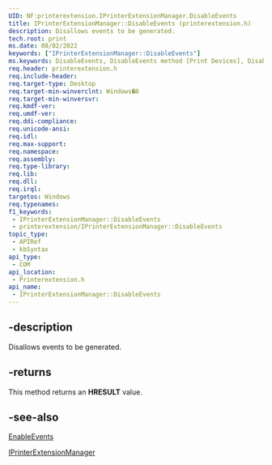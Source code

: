```yaml
---
UID: NF:printerextension.IPrinterExtensionManager.DisableEvents
title: IPrinterExtensionManager::DisableEvents (printerextension.h)
description: Disallows events to be generated.
tech.root: print
ms.date: 08/02/2022
keywords: ["IPrinterExtensionManager::DisableEvents"]
ms.keywords: DisableEvents, DisableEvents method [Print Devices], DisableEvents method [Print Devices],IPrinterExtensionManager interface, IPrinterExtensionManager interface [Print Devices],DisableEvents method, IPrinterExtensionManager.DisableEvents, IPrinterExtensionManager::DisableEvents, print.iprinterextensionmanager_disableevents, printerextension/IPrinterExtensionManager::DisableEvents
req.header: printerextension.h
req.include-header: 
req.target-type: Desktop
req.target-min-winverclnt: Windows�8
req.target-min-winversvr: 
req.kmdf-ver: 
req.umdf-ver: 
req.ddi-compliance: 
req.unicode-ansi: 
req.idl: 
req.max-support: 
req.namespace: 
req.assembly: 
req.type-library: 
req.lib: 
req.dll: 
req.irql: 
targetos: Windows
req.typenames: 
f1_keywords:
 - IPrinterExtensionManager::DisableEvents
 - printerextension/IPrinterExtensionManager::DisableEvents
topic_type:
 - APIRef
 - kbSyntax
api_type:
 - COM
api_location:
 - Printerextension.h
api_name:
 - IPrinterExtensionManager::DisableEvents
---
```


## -description

Disallows events to be generated.

## -returns

This method returns an **HRESULT** value.

## -see-also

[EnableEvents](./nf-printerextension-iprinterextensionmanager-enableevents.md)

[IPrinterExtensionManager](./nn-printerextension-iprinterextensionmanager.md)